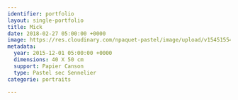 ```yaml
---
identifier: portfolio
layout: single-portfolio
title: Mick
date: 2018-02-27 05:00:00 +0000
image: https://res.cloudinary.com/npaquet-pastel/image/upload/v1545155495/Mike-pastel-40-X-50-cm-20152.jpg
metadata:
  year: 2015-12-01 05:00:00 +0000
  dimensions: 40 X 50 cm
  support: Papier Canson
  type: Pastel sec Sennelier
categorie: portraits

---
```

